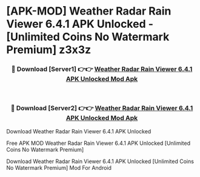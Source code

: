 # [APK-MOD] Weather Radar Rain Viewer 6.4.1 APK Unlocked - [Unlimited Coins No Watermark Premium] z3x3z



<div align="center">
<h3>🔴 Download [Server1] 👉👉 <a href="https://momento.my/?title=Weather_Radar_Rain_Viewer_6.4.1_APK_Unlocked">Weather Radar Rain Viewer 6.4.1 APK Unlocked Mod Apk</a></h3><br>

<h3>🔴 Download [Server2] 👉👉 <a href="https://momento.my/?title=Weather_Radar_Rain_Viewer_6.4.1_APK_Unlocked">Weather Radar Rain Viewer 6.4.1 APK Unlocked Mod Apk</a></h3>
</div>



Download Weather Radar Rain Viewer 6.4.1 APK Unlocked 

Free APK MOD Weather Radar Rain Viewer 6.4.1 APK Unlocked [Unlimited Coins No Watermark Premium]

Download Weather Radar Rain Viewer 6.4.1 APK Unlocked [Unlimited Coins No Watermark Premium] Mod For Android
